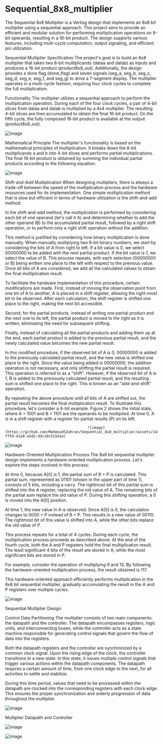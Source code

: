 # Sequential_8x8_multiplier
The Sequential 8x8 Multiplier is a Verilog design that implements an 8x8 bit multiplier using a sequential approach. This project aims to provide an efficient and modular solution for performing multiplication operations on 8-bit operands, resulting in a 16-bit product. The design supports various features, including multi-cycle computation, output signaling, and efficient pin utilization.


Sequential Multiplier Specification
The project's goal is to build an 8x8 multiplier that takes two 8-bit multiplicands (dataa and datab) as inputs and produces a 16-bit product (product8x8_out). Additionally, the design provides a done flag (done_flag) and seven signals (seg_a, seg_b, seg_c, seg_d, seg_e, seg_f, and seg_g) to drive a 7-segment display. The multiplier operates in a multi-cycle fashion, requiring four clock cycles to complete the full multiplication.


Functionality
The multiplier utilizes a sequential approach to perform the multiplication operation. During each of the four clock cycles, a pair of 4-bit slices from dataa and datab is multiplied by a 4x4 multiplier. The resulting 4-bit slices are then accumulated to obtain the final 16-bit product. On the fifth cycle, the fully composed 16-bit product is available at the output (product8x8_out).

![image](https://github.com/MahmoudSZahran/Sequential_8x8_multiplier/assets/144821514/25c4f42a-e328-444f-a3fb-1e5fd6b57d71)



Mathematical Principle
The multiplier's functionality is based on the mathematical principles of multiplication. It breaks down the 8-bit multiplicands a and b into 4-bit slices and performs partial multiplications. The final 16-bit product is obtained by summing the individual partial products according to the following equation:

![image](https://github.com/MahmoudSZahran/Sequential_8x8_multiplier/assets/144821514/b0563bd2-72ea-4a84-906b-3b6894bc9c9f)



Shift-and-Add Multiplication
When designing multipliers, there is always a trade-off between the speed of the multiplication process and the hardware resources used for its implementation. One simple multiplication method that is slow but efficient in terms of hardware utilization is the shift-and-add method.

In the shift-and-add method, the multiplication is performed by considering each bit of one operand (let's call it A) and determining whether to add the other operand (B) to the accumulated partial result, followed by a right shift operation, or to perform only a right shift operation without the addition.      

This method is justified by considering how binary multiplication is done manually. When manually multiplying two 8-bit binary numbers, we start by considering the bits of A from right to left. If a bit value is 0, we select 00000000 to be added with the next partial product. If the bit value is 1, we select the value of B. This process repeats, with each selection (00000000 or B) being written one place to the left with respect to the previous value. Once all bits of A are considered, we add all the calculated values to obtain the final multiplication result.

To facilitate the hardware implementation of this procedure, certain modifications are made. First, instead of moving the observation point from one bit of A to another, A is placed in a shift register, allowing the right-most bit to be observed. After each calculation, the shift register is shifted one place to the right, making the next bit accessible.

Second, for the partial products, instead of writing one partial product and the next one to its left, the partial product is moved to the right as it is written, eliminating the need for subsequent shifting.

Finally, instead of calculating all the partial products and adding them up at the end, each partial product is added to the previous partial result, and the newly calculated value becomes the new partial result.

In this modified procedure, if the observed bit of A is 0, 00000000 is added to the previously calculated partial result, and the new value is shifted one place to the right. Since the value being added is 00000000, the addition operation is not necessary, and only shifting the partial result is required. This operation is referred to as a "shift". However, if the observed bit of A is 1, B is added to the previously calculated partial result, and the resulting sum is shifted one place to the right. This is known as an "add-and-shift" operation.

By repeating the above procedure until all bits of A are shifted out, the partial result becomes the final multiplication result. To illustrate this procedure, let's consider a 4-bit example. Figure 2 shows the initial state, where A = 1001 and B = 1101 are the operands to be multiplied. At time 0, A is in a shift register with a register for partial results (P) on its left.

                                          ![image](https://github.com/MahmoudSZahran/Sequential_8x8_multiplier/assets/144821514/f0f95726-7f59-41a9-a5d2-ddc10c51541e)

  ![image](https://github.com/MahmoudSZahran/Sequential_8x8_multiplier/assets/144821514/16fa1a90-1593-4bca-94c1-18a76927e756)


Hardware-Oriented Multiplication Process
The 8x8 bit sequential multiplier design implements a hardware-oriented multiplication process. Let's explore the steps involved in this process:

At time 0, because A[0] is 1, the partial sum of B + P is calculated. This partial sum, represented as 01101 (shown in the upper part of time 1), consists of 5 bits, including a carry. The rightmost bit of this partial sum is shifted into the A register, replacing the old value of A. The remaining bits of the partial sum replace the old value of P. During this shifting operation, a 0 is moved into the A[0] position.

At time 1, the new value in A is observed. Since A[0] is 0, the calculation changes to 0000 + P instead of B + P. This results in a new value of 00110. The rightmost bit of this value is shifted into A, while the other bits replace the old value of P.

This process repeats for a total of 4 cycles. During each cycle, the multiplication process proceeds as described above. At the end of the fourth cycle, both the A and P registers hold the final multiplication result. The least significant 4 bits of the result are stored in A, while the most significant bits are stored in P.

For example, consider the operation of multiplying 9 and 13. By following the hardware-oriented multiplication process, the result obtained is 117.

This hardware-oriented approach efficiently performs multiplication in the 8x8 bit sequential multiplier, gradually accumulating the result in the A and P registers over multiple cycles.

![image](https://github.com/MahmoudSZahran/Sequential_8x8_multiplier/assets/144821514/6e7b4d7e-106a-44c2-bbfd-469e263bcec9)


Sequential Multiplier Design

Control Data Partitioning
The multiplier consists of two main components: the datapath and the controller. The datapath encompasses registers, logic units, and interconnecting buses, while the controller acts as a state machine responsible for generating control signals that govern the flow of data into the registers.

Both the datapath registers and the controller are synchronized by a common clock signal. Upon the rising edge of the clock, the controller transitions to a new state. In this state, it issues multiple control signals that trigger various actions within the datapath components. The datapath requires a certain amount of time, from one clock edge to the next, for all activities to settle and stabilize.

During this time period, values that need to be processed within the datapath are clocked into the corresponding registers with each clock edge. This ensures the proper synchronization and orderly progression of data throughout the multiplier.

![image](https://github.com/MahmoudSZahran/Sequential_8x8_multiplier/assets/144821514/b81cfc0e-f893-4106-b157-11b3d855d9d8)

Multiplier Datapath and Controller

![image](https://github.com/MahmoudSZahran/Sequential_8x8_multiplier/assets/144821514/a01a8fe1-8cbf-4352-b294-1c3dea7161e2)

![image](https://github.com/MahmoudSZahran/Sequential_8x8_multiplier/assets/144821514/fcc5e7e7-93a7-4484-b6cb-8d265b0c7892)




